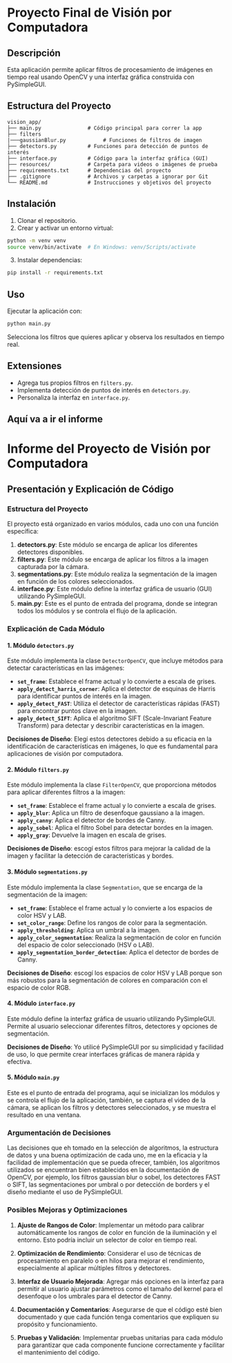 # Proyecto Final de Visión por Computadora

## Descripción

Esta aplicación permite aplicar filtros de procesamiento de imágenes en tiempo real usando OpenCV y una interfaz gráfica construida con
PySimpleGUI.

## Estructura del Proyecto

```
vision_app/
├── main.py               # Código principal para correr la app
├── filters
|───gaussianBlur.py            # Funciones de filtros de imagen
├── detectors.py          # Funciones para detección de puntos de interés
├── interface.py          # Código para la interfaz gráfica (GUI)
├── resources/            # Carpeta para videos o imágenes de prueba
├── requirements.txt      # Dependencias del proyecto
├── .gitignore            # Archivos y carpetas a ignorar por Git
└── README.md             # Instrucciones y objetivos del proyecto
```

## Instalación

1. Clonar el repositorio.
2. Crear y activar un entorno virtual:

```bash
python -m venv venv
source venv/bin/activate  # En Windows: venv/Scripts/activate
```

3. Instalar dependencias:

```bash
pip install -r requirements.txt
```

## Uso

Ejecutar la aplicación con:

```bash
python main.py
```

Selecciona los filtros que quieres aplicar y observa los resultados en tiempo real.

## Extensiones

- Agrega tus propios filtros en `filters.py`.
- Implementa detección de puntos de interés en `detectors.py`.
- Personaliza la interfaz en `interface.py`.

## Aquí va a ir el informe

# Informe del Proyecto de Visión por Computadora

## Presentación y Explicación de Código

### Estructura del Proyecto

El proyecto está organizado en varios módulos, cada uno con una función específica:

1. **detectors.py**: Este módulo se encarga de aplicar los diferentes detectores disponibles.
2. **filters.py**: Este módulo se encarga de aplicar los filtros a la imagen capturada por la cámara.
3. **segmentations.py**: Este módulo realiza la segmentación de la imagen en función de los colores seleccionados.
4. **interface.py**: Este módulo define la interfaz gráfica de usuario (GUI) utilizando PySimpleGUI.
5. **main.py**: Este es el punto de entrada del programa, donde se integran todos los módulos y se controla el flujo de la aplicación.

### Explicación de Cada Módulo

#### 1. Módulo `detectors.py`

Este módulo implementa la clase `DetectorOpenCV`, que incluye métodos para detectar características en las imágenes:

- **`set_frame`**: Establece el frame actual y lo convierte a escala de grises.
- **`apply_detect_harris_corner`**: Aplica el detector de esquinas de Harris para identificar puntos de interés en la imagen.
- **`apply_detect_FAST`**: Utiliza el detector de características rápidas (FAST) para encontrar puntos clave en la imagen.
- **`apply_detect_SIFT`**: Aplica el algoritmo SIFT (Scale-Invariant Feature Transform) para detectar y describir características en la imagen.

**Decisiones de Diseño**: Elegí estos detectores debido a su eficacia en la identificación de características en imágenes, lo que es fundamental para aplicaciones de visión por computadora.

#### 2. Módulo `filters.py`

Este módulo implementa la clase `FilterOpenCV`, que proporciona métodos para aplicar diferentes filtros a la imagen:

- **`set_frame`**: Establece el frame actual y lo convierte a escala de grises.
- **`apply_blur`**: Aplica un filtro de desenfoque gaussiano a la imagen.
- **`apply_canny`**: Aplica el detector de bordes de Canny.
- **`apply_sobel`**: Aplica el filtro Sobel para detectar bordes en la imagen.
- **`apply_gray`**: Devuelve la imagen en escala de grises.

**Decisiones de Diseño**: escogí estos filtros para mejorar la calidad de la imagen y facilitar la detección de características y bordes.

#### 3. Módulo `segmentations.py`

Este módulo implementa la clase `Segmentation`, que se encarga de la segmentación de la imagen:

- **`set_frame`**: Establece el frame actual y lo convierte a los espacios de color HSV y LAB.
- **`set_color_range`**: Define los rangos de color para la segmentación.
- **`apply_thresholding`**: Aplica un umbral a la imagen.
- **`apply_color_segmentation`**: Realiza la segmentación de color en función del espacio de color seleccionado (HSV o LAB).
- **`apply_segmentation_border_detection`**: Aplica el detector de bordes de Canny.

**Decisiones de Diseño**: escogí los espacios de color HSV y LAB porque son más robustos para la segmentación de colores en comparación con el espacio de color RGB.

#### 4. Módulo `interface.py`

Este módulo define la interfaz gráfica de usuario utilizando PySimpleGUI. Permite al usuario seleccionar diferentes filtros, detectores y opciones de segmentación.

**Decisiones de Diseño**: Yo utilicé PySimpleGUI por su simplicidad y facilidad de uso, lo que permite crear interfaces gráficas de manera rápida y efectiva.

#### 5. Módulo `main.py`

Este es el punto de entrada del programa, aquí se inicializan los módulos y se controla el flujo de la aplicación, también, se captura el video de la cámara, se aplican los filtros y detectores seleccionados, y se muestra el resultado en una ventana.

### Argumentación de Decisiones

Las decisiones que eh tomado en la selección de algoritmos, la estructura de datos y una buena optimización de cada uno, me en la eficacia y la facilidad de implementación que se pueda ofrecer, también, los algoritmos utilizados se encuentran bien establecidos en la documentación de OpenCV, por ejemplo, los filtros gaussian blur o sobel, los detectores FAST o SIFT, las segmentaciones por umbral o por detección de borders y el diseño mediante el uso de PySimpleGUI.

### Posibles Mejoras y Optimizaciones

1. **Ajuste de Rangos de Color**: Implementar un método para calibrar automáticamente los rangos de color en función de la iluminación y el entorno. Esto podría incluir un selector de color en tiempo real.

2. **Optimización de Rendimiento**: Considerar el uso de técnicas de procesamiento en paralelo o en hilos para mejorar el rendimiento, especialmente al aplicar múltiples filtros y detectores.

3. **Interfaz de Usuario Mejorada**: Agregar más opciones en la interfaz para permitir al usuario ajustar parámetros como el tamaño del kernel para el desenfoque o los umbrales para el detector de Canny.

4. **Documentación y Comentarios**: Asegurarse de que el código esté bien documentado y que cada función tenga comentarios que expliquen su propósito y funcionamiento.

5. **Pruebas y Validación**: Implementar pruebas unitarias para cada módulo para garantizar que cada componente funcione correctamente y facilitar el mantenimiento del código.
